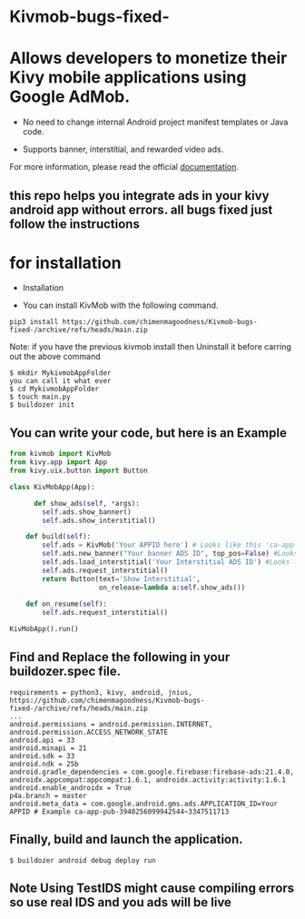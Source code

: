 # Kivmob-bugs-fixed-
# Allows developers to monetize their Kivy mobile applications using Google AdMob.
  * No need to change internal Android project manifest templates or Java code.
  + Supports banner, interstitial, and rewarded video ads.

For more information, please read the official [documentation](http://kivmob.com/).
## this repo helps you integrate ads in your kivy android app without errors. all bugs fixed just follow the instructions

# for installation 

- Installation

* You can install KivMob with the following command.
```
pip3 install https://github.com/chimenmagoodness/Kivmob-bugs-fixed-/archive/refs/heads/main.zip

```
Note: if you have the previous kivmob install then Uninstall it before carring out the above command

```
$ mkdir MykivmobAppFolder
you can call it what ever
$ cd MykivmobAppFolder
$ touch main.py
$ buildozer init
```
## You can write your code, but here is an Example
```py
from kivmob import KivMob
from kivy.app import App
from kivy.uix.button import Button

class KivMobApp(App):

      def show_ads(self, *args):
        self.ads.show_banner()
        self.ads.show_interstitial()

    def build(self):
        self.ads = KivMob('Your APPID here') # Looks like this 'ca-app-pub-4268254501946298~4518311108'
        self.ads.new_banner("Your banner ADS ID", top_pos=False) #Looks like this ca-app-pub-4268254501646298/4026871184 you can set the top_pos to True or False
        self.ads.load_interstitial('Your Interstitial ADS ID') #Looks like this ca-app-pub-4268254501946298/8517487982
        self.ads.request_interstitial()
        return Button(text='Show Interstitial',
                      on_release=lambda a:self.show_ads())
                      
    def on_resume(self):
        self.ads.request_interstitial()

KivMobApp().run()
```

## Find and Replace the following in your buildozer.spec file.

```
requirements = python3, kivy, android, jnius, https://github.com/chimenmagoodness/Kivmob-bugs-fixed-/archive/refs/heads/main.zip
...
android.permissions = android.permission.INTERNET, android.permission.ACCESS_NETWORK_STATE
android.api = 33
android.minapi = 21
android.sdk = 33
android.ndk = 25b
android.gradle_dependencies = com.google.firebase:firebase-ads:21.4.0, androidx.appcompat:appcompat:1.6.1, androidx.activity:activity:1.6.1
android.enable_androidx = True
p4a.branch = master
android.meta_data = com.google.android.gms.ads.APPLICATION_ID=Your APPID # Example ca-app-pub-3940256099942544~3347511713
```

## Finally, build and launch the application. 

```
$ buildozer android debug deploy run
```

## Note Using TestIDS might cause compiling errors so use real IDS and you ads will be live











